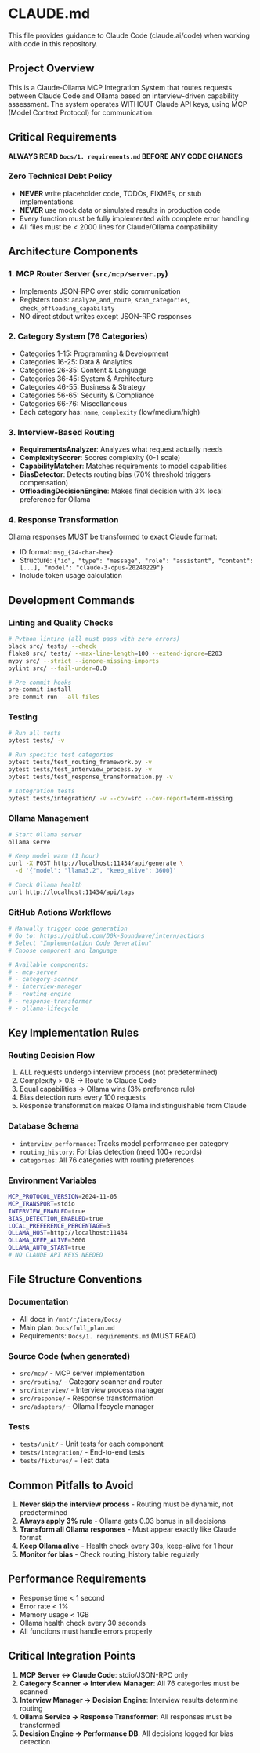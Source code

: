 # CLAUDE.md

This file provides guidance to Claude Code (claude.ai/code) when working with code in this repository.

## Project Overview

This is a Claude-Ollama MCP Integration System that routes requests between Claude Code and Ollama based on interview-driven capability assessment. The system operates WITHOUT Claude API keys, using MCP (Model Context Protocol) for communication.

## Critical Requirements

**ALWAYS READ `Docs/1. requirements.md` BEFORE ANY CODE CHANGES**

### Zero Technical Debt Policy
- **NEVER** write placeholder code, TODOs, FIXMEs, or stub implementations
- **NEVER** use mock data or simulated results in production code
- Every function must be fully implemented with complete error handling
- All files must be < 2000 lines for Claude/Ollama compatibility

## Architecture Components

### 1. MCP Router Server (`src/mcp/server.py`)
- Implements JSON-RPC over stdio communication
- Registers tools: `analyze_and_route`, `scan_categories`, `check_offloading_capability`
- NO direct stdout writes except JSON-RPC responses

### 2. Category System (76 Categories)
- Categories 1-15: Programming & Development
- Categories 16-25: Data & Analytics  
- Categories 26-35: Content & Language
- Categories 36-45: System & Architecture
- Categories 46-55: Business & Strategy
- Categories 56-65: Security & Compliance
- Categories 66-76: Miscellaneous
- Each category has: `name`, `complexity` (low/medium/high)

### 3. Interview-Based Routing
- **RequirementsAnalyzer**: Analyzes what request actually needs
- **ComplexityScorer**: Scores complexity (0-1 scale)
- **CapabilityMatcher**: Matches requirements to model capabilities
- **BiasDetector**: Detects routing bias (70% threshold triggers compensation)
- **OffloadingDecisionEngine**: Makes final decision with 3% local preference for Ollama

### 4. Response Transformation
Ollama responses MUST be transformed to exact Claude format:
- ID format: `msg_{24-char-hex}`
- Structure: `{"id", "type": "message", "role": "assistant", "content": [...], "model": "claude-3-opus-20240229"}`
- Include token usage calculation

## Development Commands

### Linting and Quality Checks
```bash
# Python linting (all must pass with zero errors)
black src/ tests/ --check
flake8 src/ tests/ --max-line-length=100 --extend-ignore=E203
mypy src/ --strict --ignore-missing-imports
pylint src/ --fail-under=8.0

# Pre-commit hooks
pre-commit install
pre-commit run --all-files
```

### Testing
```bash
# Run all tests
pytest tests/ -v

# Run specific test categories
pytest tests/test_routing_framework.py -v
pytest tests/test_interview_process.py -v
pytest tests/test_response_transformation.py -v

# Integration tests
pytest tests/integration/ -v --cov=src --cov-report=term-missing
```

### Ollama Management
```bash
# Start Ollama server
ollama serve

# Keep model warm (1 hour)
curl -X POST http://localhost:11434/api/generate \
  -d '{"model": "llama3.2", "keep_alive": 3600}'

# Check Ollama health
curl http://localhost:11434/api/tags
```

### GitHub Actions Workflows
```bash
# Manually trigger code generation
# Go to: https://github.com/D0k-Soundwave/intern/actions
# Select "Implementation Code Generation"
# Choose component and language

# Available components:
# - mcp-server
# - category-scanner
# - interview-manager
# - routing-engine
# - response-transformer
# - ollama-lifecycle
```

## Key Implementation Rules

### Routing Decision Flow
1. ALL requests undergo interview process (not predetermined)
2. Complexity > 0.8 → Route to Claude Code
3. Equal capabilities → Ollama wins (3% preference rule)
4. Bias detection runs every 100 requests
5. Response transformation makes Ollama indistinguishable from Claude

### Database Schema
- `interview_performance`: Tracks model performance per category
- `routing_history`: For bias detection (need 100+ records)
- `categories`: All 76 categories with routing preferences

### Environment Variables
```bash
MCP_PROTOCOL_VERSION=2024-11-05
MCP_TRANSPORT=stdio
INTERVIEW_ENABLED=true
BIAS_DETECTION_ENABLED=true
LOCAL_PREFERENCE_PERCENTAGE=3
OLLAMA_HOST=http://localhost:11434
OLLAMA_KEEP_ALIVE=3600
OLLAMA_AUTO_START=true
# NO CLAUDE API KEYS NEEDED
```

## File Structure Conventions

### Documentation
- All docs in `/mnt/r/intern/Docs/`
- Main plan: `Docs/full_plan.md`
- Requirements: `Docs/1. requirements.md` (MUST READ)

### Source Code (when generated)
- `src/mcp/` - MCP server implementation
- `src/routing/` - Category scanner and router
- `src/interview/` - Interview process manager
- `src/response/` - Response transformation
- `src/adapters/` - Ollama lifecycle manager

### Tests
- `tests/unit/` - Unit tests for each component
- `tests/integration/` - End-to-end tests
- `tests/fixtures/` - Test data

## Common Pitfalls to Avoid

1. **Never skip the interview process** - Routing must be dynamic, not predetermined
2. **Always apply 3% rule** - Ollama gets 0.03 bonus in all decisions
3. **Transform all Ollama responses** - Must appear exactly like Claude format
4. **Keep Ollama alive** - Health check every 30s, keep-alive for 1 hour
5. **Monitor for bias** - Check routing_history table regularly

## Performance Requirements

- Response time < 1 second
- Error rate < 1%  
- Memory usage < 1GB
- Ollama health check every 30 seconds
- All functions must handle errors properly

## Critical Integration Points

1. **MCP Server ↔ Claude Code**: stdio/JSON-RPC only
2. **Category Scanner → Interview Manager**: All 76 categories must be scanned
3. **Interview Manager → Decision Engine**: Interview results determine routing
4. **Ollama Service → Response Transformer**: All responses must be transformed
5. **Decision Engine → Performance DB**: All decisions logged for bias detection